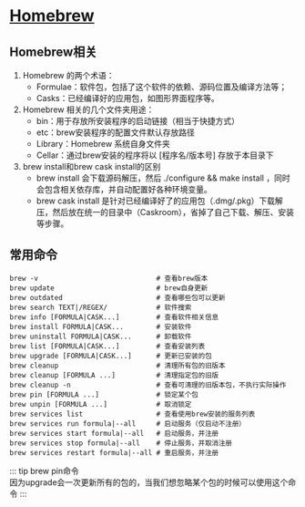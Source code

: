 # [Homebrew](https://brew.sh/zh-cn/)

## Homebrew相关

1. Homebrew 的两个术语：
   - Formulae：软件包，包括了这个软件的依赖、源码位置及编译方法等； 
   - Casks：已经编译好的应用包，如图形界面程序等。
2. Homebrew 相关的几个文件夹用途：
   - bin：用于存放所安装程序的启动链接（相当于快捷方式）
   - etc：brew安装程序的配置文件默认存放路径
   - Library：Homebrew 系统自身文件夹
   - Cellar：通过brew安装的程序将以 \[程序名/版本号] 存放于本目录下
3. brew install和brew cask install的区别
   - brew install 会下载源码解压，然后 ./configure && make install ，同时会包含相关依存库，并自动配置好各种环境变量。
   - brew cask install 是针对已经编译好了的应用包（.dmg/.pkg）下载解压，然后放在统一的目录中（Caskroom），省掉了自己下载、解压、安装等步骤。

## 常用命令

```shell
brew -v                             # 查看brew版本
brew update                         # brew自身更新
brew outdated                       # 查看哪些包可以更新
brew search TEXT|/REGEX/            # 软件搜索
brew info [FORMULA|CASK...]         # 查看软件相关信息
brew install FORMULA|CASK...        # 安装软件
brew uninstall FORMULA|CASK...      # 卸载软件
brew list [FORMULA|CASK...]         # 查看安装列表
brew upgrade [FORMULA|CASK...]      # 更新已安装的包
brew cleanup                        # 清理所有包的旧版本
brew cleanup [FORMULA ...]          # 清理指定包的旧版
brew cleanup -n                     # 查看可清理的旧版本包，不执行实际操作
brew pin [FORMULA ...]              # 锁定某个包
brew unpin [FORMULA ...]            # 取消锁定
brew services list                  # 查看使用brew安装的服务列表
brew services run formula|--all     # 启动服务（仅启动不注册）
brew services start formula|--all   # 启动服务，并注册
brew services stop formula|--all    # 停止服务，并取消注册
brew services restart formula|--all # 重启服务，并注册
```

::: tip
brew pin命令 <br/>
因为upgrade会一次更新所有的包的，当我们想忽略某个包的时候可以使用这个命令
:::


